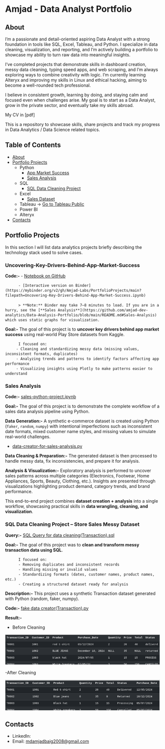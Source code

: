 # Amjad - Data Analyst Portfolio
## About
I’m a passionate and detail-oriented aspiring Data Analyst with a strong foundation in tools like SQL, Excel, Tableau, and Python. I specialize in data cleaning, visualization, and reporting, and I’m actively building a portfolio to showcase my ability to turn raw data into meaningful insights.

I’ve completed projects that demonstrate skills in dashboard creation, messy data cleaning, typing speed apps, and web scraping, and I’m always exploring ways to combine creativity with logic. I’m currently learning Alteryx and improving my skills in Linux and ethical hacking, aiming to become a well-rounded tech professional.

I believe in consistent growth, learning by doing, and staying calm and focused even when challenges arise. My goal is to start as a Data Analyst, grow in the private sector, and eventually take my skills abroad.

My CV in [pdf]

This is a repository to showcase skills, share projects and track my progress in Data Analytics / Data Science related topics.

## Table of Contents
- [About](#about)
- [Portfolio Projects](#portfolio-projects)
  - Python
    - [App Market Success](#uncovering-key-drivers-behind-app-market-success)
    - [Sales Analysis](#sales-analysis)
  - SQL
    - [SQL Data Cleaning Project](#sql-data-cleaning-project-store-sales-messy-dataset)
  - Excel
    - [Sales Dataset](https://github.com/Amjad-Labs/PortfolioProjects/blob/main/Project%20sales.xlsx)
  - Tableau → [Go to Tableau Public](https://public.tableau.com/app/profile/amjad.baig/vizzes)
  - Power BI
  - Alteryx
- [Contacts](#contacts)


## Portfolio Projects
In this section I will list data analytics projects briefly describing the technology stack used to solve cases.

### Uncovering-Key-Drivers-Behind-App-Market-Success

**Code:-** - [Notebook on GitHub](https://github.com/Amjad-Labs/PortfolioProjects/blob/main/Uncovering-Key-Drivers-Behind-App-Market-Success.ipynb)

          - [Interactive version on Binder](https://mybinder.org/v2/gh/Amjad-Labs/PortfolioProjects/main?filepath=Uncovering-Key-Drivers-Behind-App-Market-Success.ipynb)
          
          > **Note:** Binder may take 7–8 minutes to load. If you are in a hurry, see the [**Sales Analysis**](https://github.com/amjad-dev-analytics/Data-Analysis-Portfolio/blob/main/README.md#Sales-Analysis) which uses static graphs for visualization.
          
**Goal:-** The goal of this project is to **uncover key drivers behind app market success** using real-world Play Store datasets from Kaggle.  
          
          I focused on:  
         - Cleaning and standardizing messy data (missing values, inconsistent formats, duplicates)  
         - Analyzing trends and patterns to identify factors affecting app performance  
         - Visualizing insights using Plotly to make patterns easier to understand  


### Sales Analysis

**Code:-** [sales-python-project.ipynb](https://github.com/Amjad-Labs/PortfolioProjects/blob/main/sales-python-project.ipynb)

**Goal:-** The goal of this project is to demonstrate the complete workflow of a sales data analysis pipeline using Python.  

**Data Generation:-** A synthetic e-commerce dataset is created using Python (`faker`, `random`, `numpy`) with intentional imperfections such as inconsistent            date formats, mixed customer name styles, and missing values to simulate real-world challenges.
- [data-creator-for-sales-analysis.py](https://github.com/Amjad-Labs/PortfolioProjects/blob/main/data-creator-for-sales-analysis.py) 
        
**Data Cleaning & Preparation:-** The generated dataset is then processed to handle messy data, fix inconsistencies, and prepare it for analysis. 

**Analysis & Visualization:-** Exploratory analysis is performed to uncover sales patterns across multiple categories (Electronics, Footwear, Home Appliances,           Sports, Beauty, Clothing, etc.). Insights are presented through visualizations highlighting product demand, category trends, and brand performance.  

This end-to-end project combines **dataset creation + analysis** into a single workflow, showcasing practical skills in **data wrangling, cleaning, and visualization**.

### SQL Data Cleaning Project – Store Sales Messy Dataset

**Query:-** [SQL Query for data cleaning(Transaction).sql](https://github.com/Amjad-Labs/PortfolioProjects/blob/main/SQL%20Query%20for%20data%20cleaning(Transaction).sql)

**Goal:-** The goal of this project was to **clean and transform messy transaction data using SQL**.  
          
          I focused on:  
          - Removing duplicates and inconsistent records  
          - Handling missing or invalid values  
          - Standardizing formats (dates, customer names, product names, etc.)  
          - Creating a structured dataset ready for analysis  

**Description:-** This project uses a synthetic Transaction dataset generated with Python (random, faker, numpy).

**Code:-** [fake data creator(Transaction).py](https://github.com/Amjad-Labs/PortfolioProjects/blob/main/fake%20data%20creator(Transaction).py)

**Result:-**

- Before Cleaning
  
![Before Cleaning](https://github.com/Amjad-Labs/PortfolioProjects/blob/main/before.png)

-After Cleaning

![After Cleaning](https://github.com/Amjad-Labs/PortfolioProjects/blob/main/after.png)

## Contacts
- LinkedIn:
- Email: mdamjadbaig2008@gmail.com
